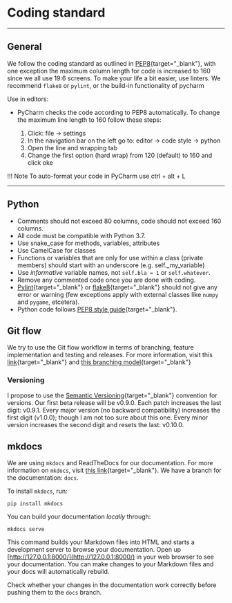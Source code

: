 # Coding standard

---
## General

We follow the coding standard as outlined in [PEP8][pep8link]{target="_blank"}, with one exception the maximum column length for code is increased to 160 since we all use 19:6 screens. 
To make your life a bit easier, use linters. We recommend `flake8` or `pylint`, or the build-in functionality of pycharm

Use in editors:

*  PyCharm checks the code according to PEP8 automatically. To change the maximum line length to 160 follow these steps:

    1. Click: file -> settings
    2. In the navigation bar on the left go to: editor -> code style -> python  
    3. Open the line and wrapping tab 
    4. Change the first option (hard wrap) from 120 (default) to 160 and click oke

!!! Note
    To auto-format your code in PyCharm use ctrl + alt + L

[pep8link]: https://www.python.org/dev/peps/pep-0008/
[pycharmlinterlink]: https://www.google.com

---
## Python

  * Comments should not exceed 80 columns, code should not exceed 160 columns.
  * All code must be compatible with Python 3.7.
  * Use snake_case for methods, variables, attributes
  * Use CamelCase for classes
  * Functions or variables that are only for use within a class (private members) should start with an underscore (e.g. self._my_variable)
  * Use _informative_ variable names, not `self.bla = 1` or `self.whatever`. 
  * Remove any commented code once you are done with coding. 
  * [Pylint][pylintlink]{target="_blank"} or [flake8][flake8link]{target="_blank"} should not give any error or warning (few exceptions apply with external classes like `numpy` and `pygame`, etcetera).
  * Python code follows [PEP8 style guide][pep8link]{target="_blank"}.

[pylintlink]: https://www.pylint.org/
[flake8link]: https://flake8.pycqa.org/en/latest/
[pep8link]: https://www.python.org/dev/peps/pep-0008/

## Git flow

We try to use the Git flow workflow in terms of branching, feature implementation and testing and releases. For more information, visit this [link](https://www.atlassian.com/git/tutorials/comparing-workflows/gitflow-workflow){target="_blank"} and [this branching model](https://nvie.com/posts/a-successful-git-branching-model/){target="_blank"}

### Versioning

I propose to use the [Semantic Versioning](https://semver.org/){target="_blank"} convention for versions. Our first beta release will be v0.9.0. Each patch increases the last digit: v0.9.1. Every major version (no backward compatibility) increases the first digit (v1.0.0); though I am not too sure about this one. Every minor version increases the second digit and resets the last: v0.10.0.

## mkdocs

We are using `mkdocs` and ReadTheDocs for our documentation. For more information on `mkdocs`, visit [this link](https://www.mkdocs.org){target="_blank"}. We have a branch for the documentation: `docs`. 

To install `mkdocs`, run:
```
pip install mkdocs
```

You can build your documentation _locally_ through:

```
mkdocs serve
```

This command builds your Markdown files into HTML and starts a development server to browse your documentation. Open up [http://127.0.0.1:8000/](http://127.0.0.1:8000/) in your web browser to see your documentation. You can make changes to your Markdown files and your docs will automatically rebuild. 

Check whether your changes in the documentation work correctly before pushing them to the `docs` branch.
